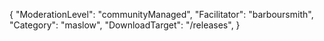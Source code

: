 {
    "ModerationLevel": "communityManaged",
    "Facilitator": "barboursmith",
    "Category": "maslow",
    "DownloadTarget": "/releases",
}
